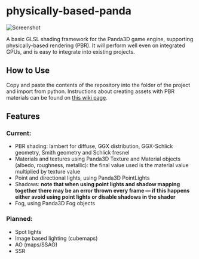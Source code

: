 # physically-based-panda
![Screenshot](https://raw.githubusercontent.com/typewriter1/physically-based-panda/master/car.jpg)

A basic GLSL shading framework for the Panda3D game engine, supporting physically-based rendering (PBR). It will perform well even on integrated GPUs, and is easy to integrate into existing projects.

## How to Use

Copy and paste the contents of the repository into the folder of the project and import from python. Instructions about creating assets with PBR materials can be found on [this wiki page](https://github.com/typewriter1/physically-based-panda/wiki/Creating-Assets-for-physically-based-panda).

## Features

### Current:
- PBR shading: lambert for diffuse, GGX distribution, GGX-Schlick geometry, Smith geometry and  Schlick fresnel
- Materials and textures  using Panda3D Texture and Material objects (albedo, roughness, metallic): the final value used is the material value multiplied by texture value
- Point  and directional lights, using Panda3D PointLights
- Shadows: __note that when using point lights and shadow mapping together there may be an error thrown every frame &mdash; if this happens either avoid using point lights or disable shadows in the shader__
- Fog, using Panda3D Fog objects

### Planned:
- Spot lights
- Image based lighting (cubemaps)
- AO (maps/SSAO)
- SSR

